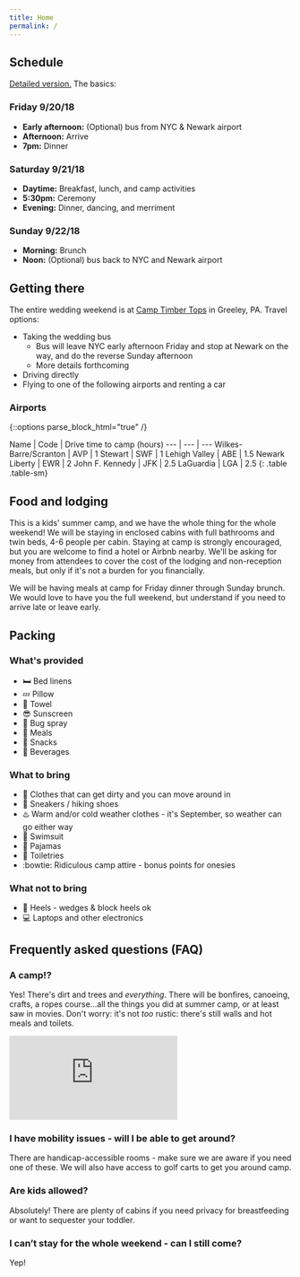 ```yaml
---
title: Home
permalink: /
---
```


## Schedule

[Detailed version.](https://docs.google.com/spreadsheets/d/1K9dkzbGwUyas4RwjlyMeT2W_QGIkFWSuil9DN-9U4us/edit?usp=sharing) The basics:

### Friday 9/20/18

* **Early afternoon:** (Optional) bus from NYC & Newark airport
* **Afternoon:** Arrive
* **7pm:** Dinner

### Saturday 9/21/18

* **Daytime:** Breakfast, lunch, and camp activities
* **5:30pm:** Ceremony
* **Evening:** Dinner, dancing, and merriment

### Sunday 9/22/18

* **Morning:** Brunch
* **Noon:** (Optional) bus back to NYC and Newark airport

## Getting there

The entire wedding weekend is at [Camp Timber Tops](https://goo.gl/maps/y4kaPXRxMxT2) in Greeley, PA. Travel options:

* Taking the wedding bus
    * Bus will leave NYC early afternoon Friday and stop at Newark on the way, and do the reverse Sunday afternoon
    *  More details forthcoming
* Driving directly
* Flying to one of the following airports and renting a car

### Airports

{::options parse_block_html="true" /}
<div class="row">
<div class="col-lg-8">
Name | Code | Drive time to camp (hours)
--- | --- | ---
Wilkes-Barre/Scranton | AVP | 1
Stewart | SWF | 1
Lehigh Valley | ABE | 1.5
Newark Liberty | EWR | 2
John F. Kennedy | JFK | 2.5
LaGuardia | LGA | 2.5
{: .table .table-sm}
</div>
</div>

## Food and lodging

This is a kids' summer camp, and we have the whole thing for the whole weekend! We will be staying in enclosed cabins with full bathrooms and twin beds, 4-6 people per cabin. Staying at camp is strongly encouraged, but you are welcome to find a hotel or Airbnb nearby. We'll be asking for money from attendees to cover the cost of the lodging and non-reception meals, but only if it's not a burden for you financially.

We will be having meals at camp for Friday dinner through Sunday brunch. We would love to have you the full weekend, but understand if you need to arrive late or leave early.

## Packing

### What's provided

* :bed: Bed linens
* :zzz: Pillow
* :shower: Towel
* :sunglasses: Sunscreen
* :bug: Bug spray
* :fork_and_knife: Meals
* :doughnut: Snacks
* :tropical_drink: Beverages

### What to bring

* :running: Clothes that can get dirty and you can move around in
* :shoe: Sneakers / hiking shoes
* :hotsprings: Warm and/or cold weather clothes - it's September, so weather can go either way
* :bikini: Swimsuit
* :bear: Pajamas
* :potable_water: Toiletries
* :bowtie: Ridiculous camp attire - bonus points for onesies

### What not to bring

* :high_heel: Heels - wedges & block heels ok
* :computer: Laptops and other electronics

## Frequently asked questions (FAQ)

### A camp!?

Yes! There's dirt and trees and _everything_. There will be bonfires, canoeing, crafts, a ropes course...all the things you did at summer camp, or at least saw in movies. Don't worry: it's not _too_ rustic: there's still walls and hot meals and toilets.

<div class="row">
<div class="col-md-8">
<div class="embed-responsive embed-responsive-16by9">
<iframe class="video" type="text/html" src="https://www.youtube.com/embed/yz6gtTrzZzA?mute=1" frameborder="0"></iframe>
</div>
</div>
</div>

### I have mobility issues - will I be able to get around?

There are handicap-accessible rooms - make sure we are aware if you need one of these. We will also have access to golf carts to get you around camp.

### Are kids allowed?

Absolutely! There are plenty of cabins if you need privacy for breastfeeding or want to sequester your toddler.

### I can’t stay for the whole weekend - can I still come?

Yep!
